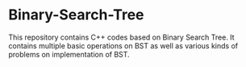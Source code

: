 # Binary-Search-Tree
This repository contains C++ codes based on Binary Search Tree. It contains multiple basic operations on BST as well as various kinds of problems on implementation of BST.
